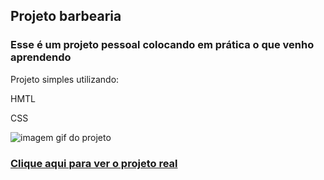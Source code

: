 <h2>Projeto barbearia</h2>
<h3>Esse é um projeto pessoal colocando em prática o que venho aprendendo</h3>
<p>Projeto simples utilizando:</p>
<p>HMTL</p>
<P>CSS</P>
<img src="barber_shop.gif" alt="imagem gif do projeto">

### [Clique aqui para ver o projeto real](https://barber-shop-lyart-two.vercel.app/)